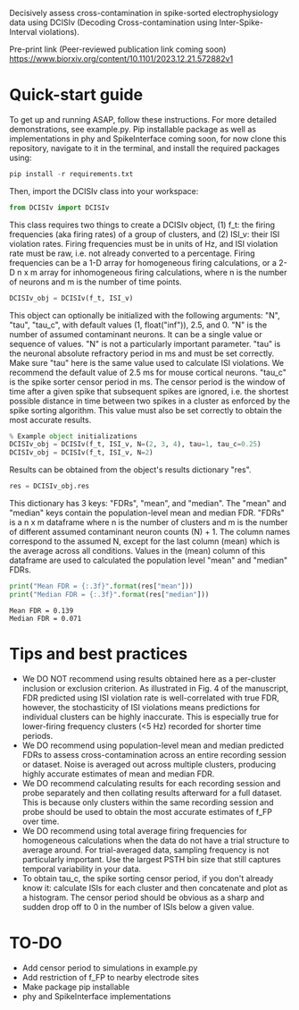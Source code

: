 Decisively assess cross-contamination in spike-sorted electrophysiology data using DCISIv (Decoding Cross-contamination using Inter-Spike-Interval violations).

Pre-print link (Peer-reviewed publication link coming soon)
https://www.biorxiv.org/content/10.1101/2023.12.21.572882v1

# Quick-start guide

To get up and running ASAP, follow these instructions. For more detailed demonstrations, see example.py. Pip installable package as well as implementations in phy and SpikeInterface coming soon, for now clone this repository, navigate to it in the terminal, and install the required packages using:
```python
pip install -r requirements.txt
```

Then, import the DCISIv class into your workspace:  

```python
from DCISIv import DCISIv
```
This class requires two things to create a DCISIv object, (1) f_t: the firing frequencies (aka firing rates) of a group of clusters, and (2) ISI_v: their ISI violation rates. Firing frequencies must be in units of Hz, and ISI violation rate must be raw, i.e. not already converted to a percentage. Firing frequencies can be a 1-D array for homogeneous firing calculations, or a 2-D n x m array for inhomogeneous firing calculations, where n is the number of neurons and m is the number of time points.
```python
DCISIv_obj = DCISIv(f_t, ISI_v)
```
This object can optionally be initialized with the following arguments: "N", "tau", "tau_c", with default values (1, float("inf")), 2.5, and 0. "N" is the number of assumed contaminant neurons. It can be a single value or sequence of values. "N" is not a particularly important parameter. "tau" is the neuronal absolute refractory period in ms and must be set correctly. Make sure "tau" here is the same value used to calculate ISI violations. We recommend the default value of 2.5 ms for mouse cortical neurons. "tau_c" is the spike sorter censor period in ms. The censor period is the window of time after a given spike that subsequent spikes are ignored, i.e. the shortest possible distance in time between two spikes in a cluster as enforced by the spike sorting algorithm. This value must also be set correctly to obtain the most accurate results.

```python
% Example object initializations 
DCISIv_obj = DCISIv(f_t, ISI_v, N=(2, 3, 4), tau=1, tau_c=0.25)
DCISIv_obj = DCISIv(f_t, ISI_v, N=2)
```

Results can be obtained from the object's results dictionary "res". 
```python
res = DCISIv_obj.res
```
This dictionary has 3 keys: "FDRs", "mean", and "median". The "mean" and "median" keys contain the population-level mean and median FDR. "FDRs" is a n x m dataframe where n is the number of clusters and m is the number of different assumed contaminant neuron counts (N) + 1. The column names correspond to the assumed N, except for the last column (mean) which is the average across all conditions. Values in the (mean) column of this dataframe are used to calculated the population level "mean" and "median" FDRs.
```python
print("Mean FDR = {:.3f}".format(res["mean"]))
print("Median FDR = {:.3f}".format(res["median"]))
```
```
Mean FDR = 0.139
Median FDR = 0.071
```

# Tips and best practices

- We DO NOT recommend using results obtained here as a per-cluster inclusion or exclusion criterion. As illustrated in Fig. 4 of the manuscript, FDR predicted using ISI violation rate is well-correlated with true FDR, however, the stochasticity of ISI violations means predictions for individual clusters can be highly inaccurate. This is especially true for lower-firing frequency clusters (<5 Hz) recorded for shorter time periods.
- We DO recommend using population-level mean and median predicted FDRs to assess cross-contamination across an entire recording session or dataset. Noise is averaged out across multiple clusters, producing highly accurate estimates of mean and median FDR.
- We DO recommend calculating results for each recording session and probe separately and then collating results afterward for a full dataset. This is because only clusters within the same recording session and probe should be used to obtain the most accurate estimates of f_FP over time.  
- We DO recommend using total average firing frequencies for homogeneous calculations when the data do not have a trial structure to average around. For trial-averaged data, sampling frequency is not particularly important. Use the largest PSTH bin size that still captures temporal variability in your data.
- To obtain tau_c, the spike sorting censor period, if you don't already know it: calculate ISIs for each cluster and then concatenate and plot as a histogram. The censor period should be obvious as a sharp and sudden drop off to 0 in the number of ISIs below a given value.

# TO-DO
- Add censor period to simulations in example.py
- Add restriction of f_FP to nearby electrode sites
- Make package pip installable
- phy and SpikeInterface implementations 
